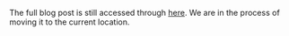 The full blog post is still accessed through [here](https://www.1onepsilon.com/single-post/2018/10/20/The-Spirit-of-Global-Math-Week). We are in the process of moving it to the current location.
